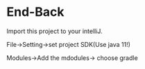 # End-Back
Import this project to your intelliJ.

File->Setting->set project SDK(Use java 11!)

Modules->Add the mdodules-> choose gradle
